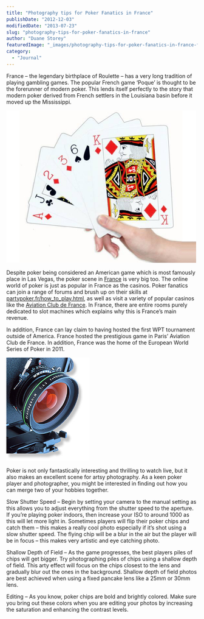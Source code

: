 ```yaml
---
title: "Photography tips for Poker Fanatics in France"
publishDate: "2012-12-03"
modifiedDate: "2013-07-23"
slug: "photography-tips-for-poker-fanatics-in-france"
author: "Duane Storey"
featuredImage: "_images/photography-tips-for-poker-fanatics-in-france-featured.jpg"
category:
  - "Journal"
---
```


France – the legendary birthplace of Roulette – has a very long tradition of playing gambling games. The popular French game ‘Poque’ is thought to be the forerunner of modern poker. This lends itself perfectly to the story that modern poker derived from French settlers in the Louisiana basin before it moved up the Mississippi.

[![](_images/photography-tips-for-poker-fanatics-in-france-1.jpg "Playing Cards")](http://www.migratorynerd.com/wordpress/wp-content/uploads/2012/12/Playing_Cards.jpg)

Despite poker being considered an American game which is most famously place in Las Vegas, the poker scene in [France](http://uk.franceguide.com/) is very big too. The online world of poker is just as popular in France as the casinos. Poker fanatics can join a range of forums and brush up on their skills at [partypoker.fr/how\_to\_play.html](http://www.partypoker.fr/how_to_play.html), as well as visit a variety of popular casinos like the [Aviation Club de France](http://www.aviationclubdefrance.com/). In France, there are entire rooms purely dedicated to slot machines which explains why this is France’s main revenue.

In addition, France can lay claim to having hosted the first WPT tournament outside of America. France hosted the prestigious game in Paris’ Aviation Club de France. In addition, France was the home of the European World Series of Poker in 2011.

[![](_images/photography-tips-for-poker-fanatics-in-france-2.jpg "Large_format_camera_lens")](_images/photography-tips-for-poker-fanatics-in-france-2.jpg)

Poker is not only fantastically interesting and thrilling to watch live, but it also makes an excellent scene for artsy photography. As a keen poker player and photographer, you might be interested in finding out how you can merge two of your hobbies together.

Slow Shutter Speed – Begin by setting your camera to the manual setting as this allows you to adjust everything from the shutter speed to the aperture. If you’re playing poker indoors, then increase your ISO to around 1000 as this will let more light in. Sometimes players will flip their poker chips and catch them – this makes a really cool photo especially if it’s shot using a slow shutter speed. The flying chip will be a blur in the air but the player will be in focus – this makes very artistic and eye catching photo.

Shallow Depth of Field – As the game progresses, the best players piles of chips will get bigger. Try photographing piles of chips using a shallow depth of field. This arty effect will focus on the chips closest to the lens and gradually blur out the ones in the background. Shallow depth of field photos are best achieved when using a fixed pancake lens like a 25mm or 30mm lens.

Editing – As you know, poker chips are bold and brightly colored. Make sure you bring out these colors when you are editing your photos by increasing the saturation and enhancing the contrast levels.